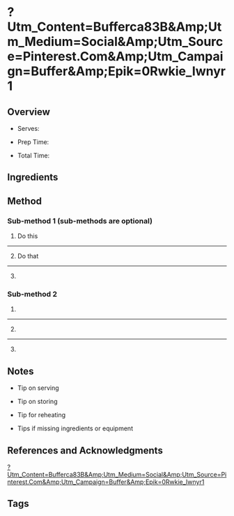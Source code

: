 # ?Utm_Content=Bufferca83B&Amp;Utm_Medium=Social&Amp;Utm_Source=Pinterest.Com&Amp;Utm_Campaign=Buffer&Amp;Epik=0Rwkie_Iwnyr1

## Overview

- Serves:

- Prep Time:

- Total Time:

## Ingredients



## Method

### Sub-method 1 (sub-methods are optional)

1. Do this
---
2. Do that
---
3.

### Sub-method 2

1.
---
2.
---
3.

## Notes

- Tip on serving

- Tip on storing

- Tip for reheating

- Tips if missing ingredients or equipment

## References and Acknowledgments

[?Utm_Content=Bufferca83B&Amp;Utm_Medium=Social&Amp;Utm_Source=Pinterest.Com&Amp;Utm_Campaign=Buffer&Amp;Epik=0Rwkie_Iwnyr1](https://houseofyumm.com/grilled-pineapple-with-coconut-rum-sauce/?utm_content=bufferca83b&amp;utm_medium=social&amp;utm_source=pinterest.com&amp;utm_campaign=buffer&amp;epik=0rWkiE_IWnyR1)

## Tags


